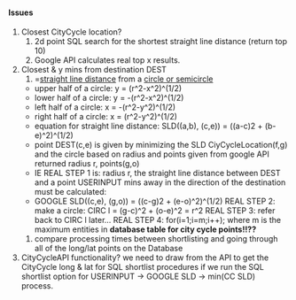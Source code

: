 #### Issues
1. Closest CityCycle location?
    1. 2d point SQL search for the shortest straight line distance (return top 10)
    1. Google API calculates real top x results.
1. Closest & y mins from destination DEST
    1. =[straight line distance](http://www.cut-the-knot.org/pythagoras/DistanceFormula.shtml) from a [circle or semicircle](http://sites.csn.edu/istewart/Math126/circles/circles.htm)
      * upper half of a circle: y = (r^2-x^2)^(1/2)
      * lower half of a circle: y = -(r^2-x^2)^(1/2)
      * left half of a circle:  x = -(r^2-y^2)^(1/2)
      * right half of a circle: x = (r^2-y^2)^(1/2)
      * equation for straight line distance: SLD((a,b), (c,e)) = ((a-c)2 + (b-e)^2)^(1/2)
      * point DEST(c,e) is given by minimizing the SLD CiyCycleLocation(f,g) and the circle based on radius and points given from google API returned radius r, points(g,o) 
      * IE REAL STEP 1 is: radius r, the straight line distance between DEST and a point USERINPUT mins away in the direction of the destination must be calculated: 
      * GOOGLE SLD((c,e), (g,o)) = ((c-g)2 + (e-o)^2)^(1/2)
      REAL STEP 2: make a circle: CIRC l = (g-c)^2 + (o-e)^2 = r^2
      REAL STEP 3: refer back to CIRC l later...
      REAL STEP 4: for(i=1;i=m;i++); where m is the maximum entities in __database table for city cycle points!!??__
    1. compare processing times between shortlisting and going through all of the long/lat points on the Database
1. CityCycleAPI functionality? we need to draw from the API to get the CityCycle long & lat for SQL shortlist procedures if we run the SQL shortlist option for USERINPUT -> GOOGLE SLD -> min(CC SLD) process.
